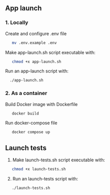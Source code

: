 ## App launch

### 1. Locally

Create and configure .env file

```bash
   mv .env.example .env
 ```

Make app-launch.sh script executable with:

```bash
   chmod +x app-launch.sh
```

Run an app-launch script with:

```bash
  ./app-launch.sh
```

### 2. As a container

Build Docker image with Dockerfile
```bash
   docker build 
```

Run docker-compose file
```bash
   docker compose up
```

## Launch tests

1. Make launch-tests.sh script executable with:

```bash
   chmod +x launch-tests.sh
```

2. Run an launch-tests script with:

```bash
   ./launch-tests.sh
```